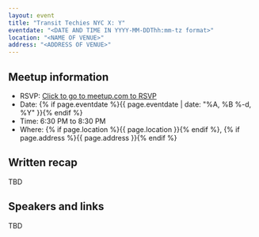 ```yaml
---
layout: event
title: "Transit Techies NYC X: Y"
eventdate: "<DATE AND TIME IN YYYY-MM-DDThh:mm-tz format>"
location: "<NAME OF VENUE>"
address: "<ADDRESS OF VENUE>"
---
```


## Meetup information

- RSVP: [Click to go to meetup.com to RSVP](#)
- Date: {% if page.eventdate %}{{ page.eventdate | date: "%A, %B %-d, %Y" }}{% endif %}
- Time: 6:30 PM to 8:30 PM
- Where: {% if page.location %}{{ page.location }}{% endif %}, {% if page.address %}{{ page.address }}{% endif %}

<SPEAKERS>


## Written recap

TBD

## Speakers and links

TBD